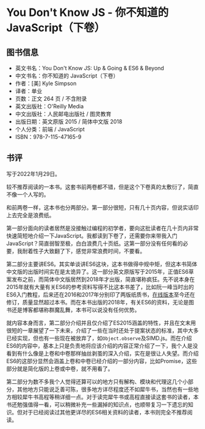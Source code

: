 # You Don't Know JS - 你不知道的JavaScript（下卷）

## 图书信息

- 英文书名：You Don't Know JS: Up & Going & ES6 & Beyond
- 中文书名：你不知道的 JavaScript（下卷）
- 作者：[美] Kyle Simpson
- 译者：单业
- 页数：正文 264 页 / 不含附录
- 英文出版社：O'Reilly Media
- 中文出版社：人民邮电出版社 / 图灵教育
- 出版日期：英文原版 2015 / 简体中文版 2018
- 个人分类：前端 / JavaScript
- ISBN：978-7-115-47165-9

## 书评

写于2022年1月29日。

较不推荐阅读的一本书。这套书前两卷都不错，但是这个下卷真的太敷衍了，简直不像一个人写的。

和前两卷一样，这本书也分两部分。第一部分很短，只有几十页内容，但说实话印上去完全是浪费纸。

第一部分面向的读者居然是没接触过编程的初学者，要向这批读者在几十页内非常快速简短地介绍一下JavaScript。我都读到下卷了，还需要你来带我入门JavaScript？简直弱智至极，白白浪费几十页纸。这第一部分没有任何看的必要，我耐着性子大致翻了下，感觉非常浪费时间，不要看。

第二部分主要讲ES6。其实单谈讲ES6这块，这本书做得中规中矩，但这本书简体中文版的出版时间实在是太诡异了。这一部分英文原版写于2015年，正值ES6草案发布之前，而简体中文版居然到2018年才出版，简直堪称疯狂。先不说本身在2015年就有大量有关ES6的参考资料写得不比这本书差了，比如阮一峰当时出的ES6入门教程，后来还在2016和2017年分别印了两版纸质书，[在线版本](https://es6.ruanyifeng.com/)至今还在修订，质量显然超过本书。而在本书出版的2018年，有关ES6的资料，无论是图书还是博客都堪称群魔乱舞，本书可以说没有任何优势。

就内容本身而言，第二部分介绍并且仅介绍了ES2015涵盖的特性，并且在文末用很短的一章展望了一下未来，介绍了一些在当时还处于提案状态的标准，其中大多已经实现，但也有一些现在被放弃了，如`Object.observe`及SIMD.js。而在介绍ES6的内容中，基本上只是负责地将应该介绍的内容正常介绍了一下，我个人是没看到有什么像是上卷和中卷那样抽丝剥茧的深入介绍，实在是很让人失望。而介绍ES6的这部分显然会涵盖上卷和中卷已经介绍的一部分内容，比如Promise，这些部分就是简化版的上卷或中卷，就不用看了。

第二部分为数不多我个人觉得还算可以的地方只有解构、模块和代理这几个小部分，其他地方只能说乏善可陈，很多地方详尽程度还不如犀牛书，当然也有一些地方相较犀牛书高程等稍详细一点。对于读完犀牛书或高程直接读这套书的读者，本书还勉强值得一看，可以稍微补充一些漏掉的知识点，也顺带复习一下遗忘的知识。但对于已经阅读过其他更详尽的ES6相关资料的读者，本书则完全不推荐阅读。
